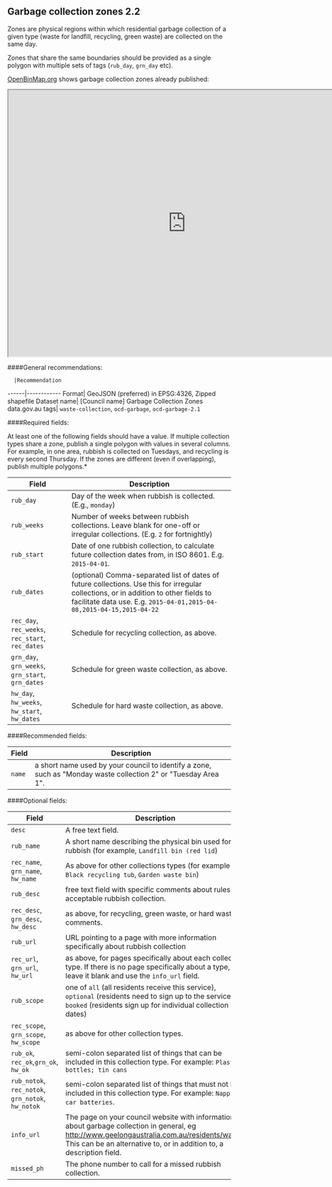 ## Garbage collection zones 2.2

Zones are physical regions within which residential garbage collection of a given type (waste for landfill, recycling, green waste) are collected on the same day.

Zones that share the same boundaries should be provided as a single polygon with multiple sets of tags (`rub_day`, `grn_day` etc).

[OpenBinMap.org](http://openbinmap.org) shows garbage collection zones already published:

<iframe src="http://openbinmap.org?embed=true" style="height: 600px; width: 800px;"></iframe>

####General recommendations:

      |Recommendation
------|------------
 Format| GeoJSON (preferred) in EPSG:4326, Zipped shapefile
 Dataset name| [Council name] Garbage Collection Zones
 data.gov.au tags| `waste-collection`, `ocd-garbage`, `ocd-garbage-2.1`

####Required fields:

At least one of the following fields should have a value. If multiple collection types share a zone, publish a single polygon with values in several columns. For example, in one area, rubbish is collected on Tuesdays, and recycling is every second Thursday. If the zones are different (even if overlapping), publish multiple polygons.*

Field | Description
------|------------
`rub_day`| Day of the week when rubbish is collected. (E.g., `monday`)
`rub_weeks`| Number of weeks between rubbish collections. Leave blank for one-off or irregular collections. (E.g. `2` for fortnightly)
 `rub_start`| Date of one rubbish collection, to calculate future collection dates from, in ISO 8601. E.g. `2015-04-01`.
 `rub_dates`| (optional) Comma-separated list of dates of future collections. Use this for irregular collections, or in addition to other fields to facilitate data use. E.g. `2015-04-01,2015-04-08,2015-04-15,2015-04-22`
 `rec_day`, `rec_weeks`, `rec_start`, `rec_dates`| Schedule for recycling collection, as above.
 `grn_day`, `grn_weeks`, `grn_start`, `grn_dates`| Schedule for green waste collection, as above.
 `hw_day`, `hw_weeks`, `hw_start`, `hw_dates`| Schedule for hard waste collection, as above.

####Recommended fields:

Field | Description
------|------------
`name`| a short name used by your council to identify a zone, such as "Monday waste collection 2" or "Tuesday Area 1".

####Optional fields:

Field | Description
------|------------
`desc`| A free text field.
`rub_name`| A short name describing the physical bin used for rubbish (for example, `Landfill bin (red lid`)
`rec_name`, `grn_name`, `hw_name`| As above for other collections types (for example `Black recycling tub`, `Garden waste bin`)
`rub_desc`| free text field with specific comments about rules for acceptable rubbish collection.
`rec_desc`, `grn_desc`, `hw_desc`| as above, for recycling, green waste, or hard waste comments.
`rub_url`| URL pointing to a page with more information specifically about rubbish collection
`rec_url`, `grn_url`, `hw_url`| as above, for pages specifically about each collection type. If there is no page specifically about a type, leave it blank and use the `info_url` field.
`rub_scope`| one of `all` (all residents receive this service), `optional` (residents need to sign up to the service), `booked` (residents sign up for individual collection dates)
`rec_scope`, `grn_scope`, `hw_scope`| as above for other collection types.
`rub_ok`, `rec_ok`,`grn_ok`, `hw_ok`| semi-colon separated list of things that can be included in this collection type. For example: `Plastic bottles; tin cans`
`rub_notok`, `rec_notok`, `grn_notok`, `hw_notok`| semi-colon separated list of things that must not be included in this collection type. For example: `Nappies; car batteries`.
`info_url`| The page on your council website with information about garbage collection in general, eg http://www.geelongaustralia.com.au/residents/waste/ This can be an alternative to, or in addition to, a description field.
`missed_ph`| The phone number to call for a missed rubbish collection.
